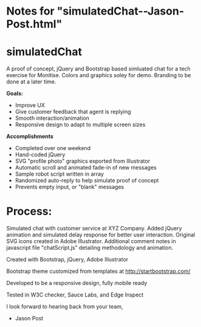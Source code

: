 Notes for "simulatedChat--Jason-Post.html"
============

# simulatedChat
A proof of concept, jQuery and Bootstrap based simluated chat for a tech exercise for Monitise. Colors and graphics soley for demo. Branding to be done at a later time.

**Goals:**
* Improve UX
* Give customer feedback that agent is replying
* Smooth interaction/animation
* Responsive design to adapt to multiple screen sizes

**Accomplishments**
* Completed over one weekend
* Hand-coded jQuery
* SVG "profile photo" graphics exported from Illustrator
* Automatic scroll and animated fade-in of new messages
* Sample robot script written in array
* Randomized auto-reply to help simulate proof of concept
* Prevents empty input, or "blank" messages

# Process: 
Simulated chat with customer service at XYZ Company. Added jQuery animation and simulated delay response for better user interaction. Original SVG icons created in Adobe Illustrator. Additional comment notes in javascript file "chatScript.js" detailing methodology and animation. 

Created with Bootstrap, jQuery, Adobe Illustrator

Bootstrap theme customized from templates at http://startbootstrap.com/

Developed to be a responsive design, fully mobile ready

Tested in W3C checker, Sauce Labs, and Edge Inspect

I look forward to hearing back from your team,
- Jason Post